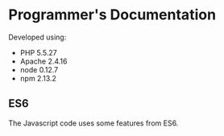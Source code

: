 Programmer's Documentation
==========================

Developed using:

* PHP 5.5.27
* Apache 2.4.16
* node 0.12.7
* npm 2.13.2

ES6
---
The Javascript code uses some features from ES6.